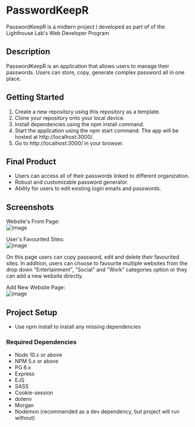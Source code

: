 PasswordKeepR
=========
PasswordKeepR is a midtern project I developed as part of of the Lighthouse Lab's Web Developer Program

## Description

PasswordKeepR is an application that allows users to manage their passwords. Users can store, copy, generate complex password all in one place.

## Getting Started

1. Create a new repository using this repository as a template.
2. Clone your repository onto your local device.
3. Install dependencies using the npm install command.
4. Start the application using the npm start command. The app will be hosted at http://localhost:3000/.
5. Go to http://localhost:3000/ in your browser.

## Final Product

- Users can access all of their passwords linked to different organization.
- Robust and customizable password generator.
- Ability for users to edit existing login emails and passwords.

## Screenshots
Website's Front Page:
<br/>
![image](https://user-images.githubusercontent.com/49661310/207967829-8d5caf01-d280-4fbc-acb7-59511530de0f.png)

User's Favourited Sites:
<br/>
![image](https://user-images.githubusercontent.com/49661310/207969093-4f9b81fa-d97b-45c8-8a07-1a18fa286e49.png)

On this page users can copy password, edit and delete their favourited sites. In addition, users can choose to favourite multiple websites from the drop down "Entertainment", "Social" and "Work" categories option or they can add a new website directly.

Add New Website Page:
<br/>
![image](https://user-images.githubusercontent.com/49661310/207970256-7ce79be9-b0a2-46fd-9f11-e1db3a1c58da.png)

## Project Setup

- Use npm install to install any missing dependencies

### Required Dependencies

- Node 10.x or above
- NPM 5.x or above
- PG 6.x
- Express
- EJS
- SASS
- Cookie-session
- dotenv
- Morgan
- Nodemon (recommended as a dev dependency, but project will run without)
